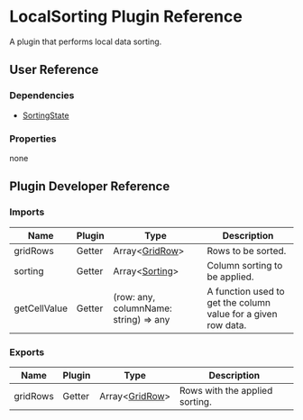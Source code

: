 # LocalSorting Plugin Reference

A plugin that performs local data sorting.

## User Reference

### Dependencies

- [SortingState](sorting-state.md)

### Properties

none

## Plugin Developer Reference

### Imports

Name | Plugin | Type | Description
-----|--------|------|------------
gridRows | Getter | Array&lt;[GridRow](grid.md#grid-row)&gt; | Rows to be sorted.
sorting | Getter | Array&lt;[Sorting](sorting-state.md#sorting)&gt; | Column sorting to be applied.
getCellValue | Getter | (row: any, columnName: string) => any | A function used to get the column value for a given row data.

### Exports

Name | Plugin | Type | Description
-----|--------|------|------------
gridRows | Getter | Array&lt;[GridRow](grid.md#grid-row)&gt; | Rows with the applied sorting.
